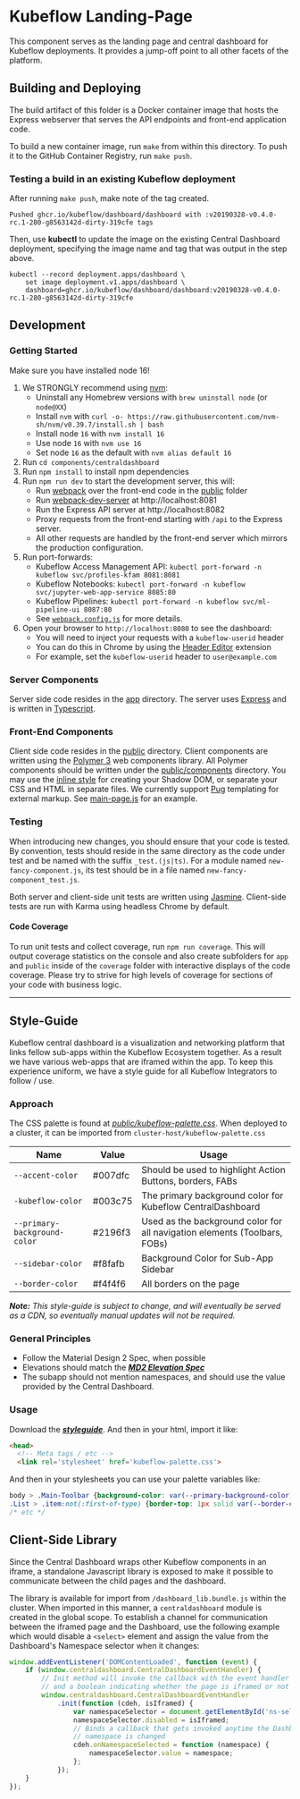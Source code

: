 # Kubeflow Landing-Page

This component serves as the landing page and central dashboard for Kubeflow
deployments. It provides a jump-off point to all other facets of the platform.

## Building and Deploying

The build artifact of this folder is a Docker container image that hosts the
Express webserver that serves the API endpoints and front-end application code.

To build a new container image, run `make` from within this directory. To push
it to the GitHub Container Registry, run `make push`.

### Testing a build in an existing Kubeflow deployment

After running `make push`, make note of the tag created.

```
Pushed ghcr.io/kubeflow/dashboard/dashboard with :v20190328-v0.4.0-rc.1-280-g8563142d-dirty-319cfe tags
```

Then, use **kubectl** to update the image on the existing Central Dashboard
deployment, specifying the image name and tag that was output in the step above.

```
kubectl --record deployment.apps/dashboard \
    set image deployment.v1.apps/dashboard \
    dashboard=ghcr.io/kubeflow/dashboard/dashboard:v20190328-v0.4.0-rc.1-280-g8563142d-dirty-319cfe
```

## Development

### Getting Started

Make sure you have installed node 16!

1. We STRONGLY recommend using [nvm](https://github.com/nvm-sh/nvm):
     - Uninstall any Homebrew versions with `brew uninstall node` (or `node@XX`)
     - Install `nvm` with `curl -o- https://raw.githubusercontent.com/nvm-sh/nvm/v0.39.7/install.sh | bash`
     - Install node `16` with `nvm install 16`
     - Use node `16` with `nvm use 16`
     - Set node `16` as the default with `nvm alias default 16`
2. Run `cd components/centraldashboard`
3. Run `npm install` to install npm dependencies
4. Run `npm run dev` to start the development server, this will:
    - Run [webpack](https://webpack.js.org/) over the front-end code in the [public](./public) folder
    - Run [webpack-dev-server](https://webpack.js.org/configuration/dev-server/) at http://localhost:8081
    - Run the Express API server at http://localhost:8082
    - Proxy requests from the front-end starting with `/api` to the Express server. 
    - All other requests are handled by the front-end server which mirrors the production configuration.
5. Run port-forwards:
    - Kubeflow Access Management API: `kubectl port-forward -n kubeflow svc/profiles-kfam 8081:8081`
    - Kubeflow Notebooks: `kubectl port-forward -n kubeflow svc/jupyter-web-app-service 8085:80`
    - Kubeflow Pipelines: `kubectl port-forward -n kubeflow svc/ml-pipeline-ui 8087:80`
    - See [`webpack.config.js`](https://github.com/kubeflow/kubeflow/blob/master/components/centraldashboard/webpack.config.js) for more details.
6. Open your browser to `http://localhost:8080` to see the dashboard:
    - You will need to inject your requests with a `kubeflow-userid` header
    - You can do this in Chrome by using the [Header Editor](https://chromewebstore.google.com/detail/eningockdidmgiojffjmkdblpjocbhgh) extension
    - For example, set the `kubeflow-userid` header to `user@example.com`

### Server Components

Server side code resides in the [app](./app) directory. The server uses
[Express](https://expressjs.com/) and is written in [Typescript](https://www.typescriptlang.org/docs/home.html).

### Front-End Components

Client side code resides in the [public](./public) directory. Client components
are written using the [Polymer 3](https://polymer-library.polymer-project.org/3.0/docs/about_30)
web components library. All Polymer components should be written under the
[public/components](./public/components) directory. You may use the [inline style](https://polymer-library.polymer-project.org/3.0/docs/first-element/step-2) for creating your Shadow DOM, or separate your
CSS and HTML in separate files. We currently support [Pug](https://pugjs.org/api/getting-started.html)
templating for external markup. See [main-page.js](public/components/main-page.js)
for an example.

### Testing

When introducing new changes, you should ensure that your code is tested. By
convention, tests should reside in the same directory as the code under test and
be named with the suffix `_test.(js|ts)`. For a module named
`new-fancy-component.js`, its test should be in a file named `new-fancy-component_test.js`.

Both server and client-side unit tests are written using [Jasmine](https://jasmine.github.io/api/3.3/global).
Client-side tests are run with Karma using headless Chrome by default.

#### Code Coverage

To run unit tests and collect coverage, run `npm run coverage`. This will output
coverage statistics on the console and also create subfolders for `app` and
`public` inside of the `coverage` folder with interactive displays of the code
coverage. Please try to strive for high levels of coverage for sections of your
code with business logic.

---

## Style-Guide
Kubeflow central dashboard is a visualization and networking platform that links
fellow sub-apps within the Kubeflow Ecosystem together. As a result we have
various web-apps that are iframed within the app. To keep this experience
 uniform, we have a style guide for all Kubeflow Integrators to follow / use.

### Approach
The CSS palette is found at [_public/kubeflow-palette.css_](public/kubeflow-palette.css).
When deployed to a cluster, it can be imported from `cluster-host/kubeflow-palette.css`

Name | Value | Usage
--- | --- | ---
`--accent-color` | #007dfc | Should be used to highlight Action Buttons, borders, FABs
`-kubeflow-color` | #003c75 | The primary background color for Kubeflow CentralDashboard
`--primary-background-color` | #2196f3 | Used as the background color for all navigation elements (Toolbars, FOBs)
`--sidebar-color` | #f8fafb | Background Color for Sub-App Sidebar
`--border-color` | #f4f4f6 | All borders on the page

_**Note:** This style-guide is subject to change, and will eventually be served as a CDN, so eventually manual updates will not be required._

### General Principles
- Follow the Material Design 2 Spec, when possible
- Elevations should match the [_**MD2 Elevation Spec**_](https://material.io/design/environment/elevation.html)
- The subapp should not mention namespaces, and should use the value provided by the Central Dashboard.

### Usage
Download the [_**styleguide**_](public/kubeflow-palette.css). And then in your html, import it like:

```html
<head>
  <!-- Meta tags / etc -->
  <link rel='stylesheet' href='kubeflow-palette.css'>
```

And then in your stylesheets you can use your palette variables like:

```css
body > .Main-Toolbar {background-color: var(--primary-background-color)}
.List > .item:not(:first-of-type) {border-top: 1px solid var(--border-color)}
/* etc */
```

## Client-Side Library
Since the Central Dashboard wraps other Kubeflow components in an iframe, a
standalone Javascript library is exposed to make it possible to communicate
between the child pages and the dashboard.

The library is available for import from `/dashboard_lib.bundle.js` within the
cluster. When imported in this manner, a `centraldashboard` module is created in
the global scope. To establish a channel for communication between the iframed
page and the Dashboard, use the following example which would disable a
`<select>` element and assign the value from the Dashboard's Namespace selector
when it changes:

```js
window.addEventListener('DOMContentLoaded', function (event) {
    if (window.centraldashboard.CentralDashboardEventHandler) {
        // Init method will invoke the callback with the event handler instance
        // and a boolean indicating whether the page is iframed or not
        window.centraldashboard.CentralDashboardEventHandler
            .init(function (cdeh, isIframed) {
                var namespaceSelector = document.getElementById('ns-select');
                namespaceSelector.disabled = isIframed;
                // Binds a callback that gets invoked anytime the Dashboard's
                // namespace is changed
                cdeh.onNamespaceSelected = function (namespace) {
                    namespaceSelector.value = namespace;
                };
            });
    }
});
```
